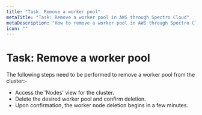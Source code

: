 ```yaml
---
title: "Task: Remove a worker pool"
metaTitle: "Task: Remove a worker pool in AWS through Spectro Cloud"
metaDescription: "How to remove a worker pool in AWS through Spectro Cloud"
icon: ""
---
```


# Task: Remove a worker pool

The following steps need to be performed to remove a worker pool from the cluster:-

* Access the 'Nodes' view for the cluster.
* Delete the desired worker pool and confirm deletion.
* Upon confirmation, the worker node deletion begins in a few minutes.
